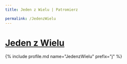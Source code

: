 ```yaml
---
title: Jeden z Wielu | Patromierz

permalink: /JedenzWielu
---
```


# [Jeden z Wielu](https://patronite.pl/JedenzWielu)

{% include profile.md name="JedenzWielu" prefix="j" %}
